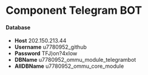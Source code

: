 # Component Telegram BOT

#### Database
* **Host** 202.150.213.44
* **Username** u7780952_github
* **Password** TFJ)on?4xIow
* **DBName** u7780952_ommu_module_telegrambot
* **AllDBName** u7780952_ommu_core_module